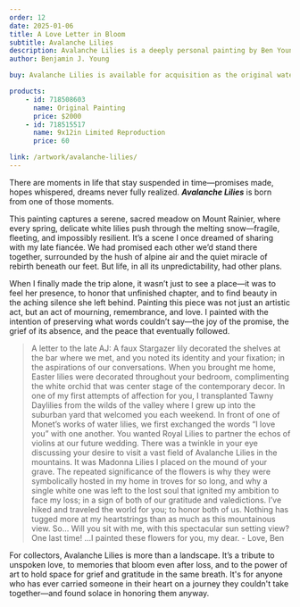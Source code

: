 ```yaml
---
order: 12
date: 2025-01-06
title: A Love Letter in Bloom
subtitle: Avalanche Lilies
description: Avalanche Lilies is a deeply personal painting by Ben Young, created in honor of a promise he made to his late fiancée—to one day visit the blooming Avalanche Lilies on Mount Rainier together. Though she passed before they could make the trip, Ben visited the site alone, using the painting as a way to grieve, reflect, and keep that promise in spirit. This piece captures not only the beauty of the landscape, but the emotional weight of love, loss, and remembrance—offering collectors a moving tribute to enduring connection.
author: Benjamin J. Young

buy: Avalanche Lilies is available for acquisition as the original watercolor painting or as a high-quality limited reproduction. Collectors may choose between owning the one-of-a-kind original or a museum-grade print that preserves the emotional depth and detail of the work. Both options offer a meaningful way to bring this powerful and personal piece into your collection.

products:
    - id: 718508603
      name: Original Painting
      price: $2000
    - id: 718515517
      name: 9x12in Limited Reproduction
      price: 60

link: /artwork/avalanche-lilies/
---
```


There are moments in life that stay suspended in time—promises made, hopes whispered, dreams never fully realized. ___Avalanche Lilies___ is born from one of those moments.

This painting captures a serene, sacred meadow on Mount Rainier, where every spring, delicate white lilies push through the melting snow—fragile, fleeting, and impossibly resilient. It’s a scene I once dreamed of sharing with my late fiancée. We had promised each other we’d stand there together, surrounded by the hush of alpine air and the quiet miracle of rebirth beneath our feet. But life, in all its unpredictability, had other plans.

<!--more-->

When I finally made the trip alone, it wasn’t just to see a place—it was to feel her presence, to honor that unfinished chapter, and to find beauty in the aching silence she left behind. Painting this piece was not just an artistic act, but an act of mourning, remembrance, and love. I painted with the intention of preserving what words couldn’t say—the joy of the promise, the grief of its absence, and the peace that eventually followed.

> A letter to the late AJ: A faux Stargazer lily decorated the shelves at the bar where we met, and you noted its identity and your fixation; in the aspirations of our conversations. When you brought me home, Easter lilies were decorated throughout your bedroom, complimenting the white orchid that was center stage of the contemporary decor. In one of my first attempts of affection for you, I transplanted Tawny Daylilies from the wilds of the valley where I grew up into the suburban yard that welcomed you each weekend. In front of one of Monet’s works of water lilies, we first exchanged the words “I love you” with one another. You wanted Royal Lilies to partner the echos of violins at our future wedding. There was a twinkle in your eye discussing your desire to visit a vast field of Avalanche Lilies in the mountains. It was Madonna Lilies I placed on the mound of your grave. The repeated significance of the flowers is why they were symbolically hosted in my home in troves for so long, and why a single white one was left to the lost soul that ignited my ambition to face my loss; in a sign of both of our gratitude and valedictions. I’ve hiked and traveled the world for you; to honor both of us. Nothing has tugged more at my heartstrings than as much as this mountainous view. So… Will you sit with me, with this spectacular sun setting view? One last time! ...I painted these flowers for you, my dear. - Love, Ben

For collectors, Avalanche Lilies is more than a landscape. It’s a tribute to unspoken love, to memories that bloom even after loss, and to the power of art to hold space for grief and gratitude in the same breath. It's for anyone who has ever carried someone in their heart on a journey they couldn't take together—and found solace in honoring them anyway.